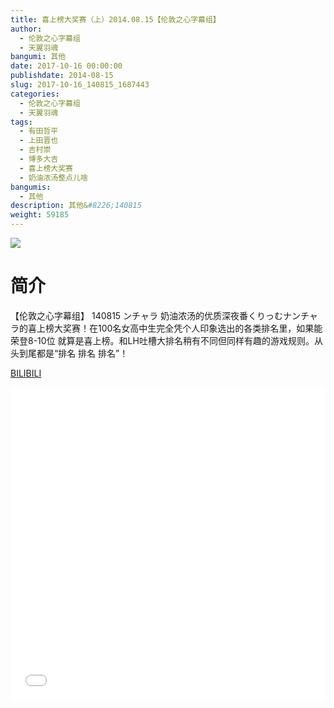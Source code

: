 ```yaml
---
title: 喜上榜大奖赛（上）2014.08.15【伦敦之心字幕组】
author: 
  - 伦敦之心字幕组
  - 天翼羽魂
bangumi: 其他
date: 2017-10-16 00:00:00
publishdate: 2014-08-15
slug: 2017-10-16_140815_1687443
categories: 
  - 伦敦之心字幕组
  - 天翼羽魂
tags: 
  - 有田哲平
  - 上田晋也
  - 吉村崇
  - 博多大吉
  - 喜上榜大奖赛
  - 奶油浓汤整点儿啥
bangumis: 
  - 其他
description: 其他&#8226;140815
weight: 59185
---
```


![](https://i.imgur.com/eeO5DQx.jpg)

# 简介  
【伦敦之心字幕组】 140815 ンチャラ 奶油浓汤的优质深夜番くりっむナンチャラ的喜上榜大奖赛！在100名女高中生完全凭个人印象选出的各类排名里，如果能荣登8-10位 就算是喜上榜。和LH吐槽大排名稍有不同但同样有趣的游戏规则。从头到尾都是“排名 排名 排名”！

  [BILIBILI](https://www.bilibili.com/video/av1687443/)


<div class="vcontainer">  <iframe class='video' src="//www.bilibili.com/html/html5player.html?cid=2573291&aid=1687443" width="100%" height="500" frameborder="0" allowfullscreen="allowfullscreen"></iframe></div>
